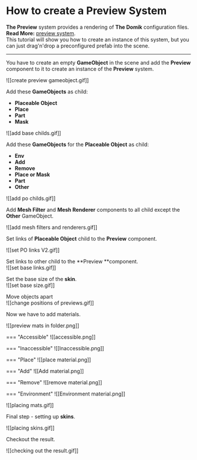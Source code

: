 # **How to create a Preview System**

**The Preview** system provides a rendering of **The Domik** configuration files.   
**Read More:** [preview system](preview-system.md).  
This tutorial will show you how to create an instance of this system, but you can just drag'n'drop a preconfigured prefab into the scene.  

---

You have to create an empty **GameObject** in the scene and add the **Preview** component to it to create an instance of the **Preview** system.  

![[create preview gameobject.gif]]  

Add these **GameObjects** as child:  

- **Placeable Object**
- **Place**
- **Part**
- **Mask**

![[add base childs.gif]]  

Add these **GameObjects** for the **Placeable Object** as child:

- **Env**
- **Add**
- **Remove**
- **Place or Mask**
- **Part**
- **Other**

![[add po childs.gif]]  

Add **Mesh Filter** and **Mesh Renderer** components to all child except the **Other** GameObject.  

![[add mesh filters and renderers.gif]]  

Set links of **Placeable Object** child to the **Preview** component.  

![[set PO links V2.gif]]

Set links to other child to the **Preview **component.  
![[set base links.gif]]  

Set the base size of the **skin**.  
![[set base size.gif]]  

Move objects apart  
![[change positions of previews.gif]]   

Now we have to add materials.  

![[preview mats in folder.png]]  

=== "Accessible"
	![[accessible.png]]
	
=== "Inaccessible"
	![[Inaccessible.png]]
	
=== "Place"
	![[place material.png]]

=== "Add"
	![[Add material.png]]
	
=== "Remove"
	![[remove material.png]]
	
=== "Environment"
	![[Environment material.png]]

![[placing mats.gif]]  

Final step - setting up **skins**.  

![[placing skins.gif]]  

Checkout the result.  

![[checking out the result.gif]]  


